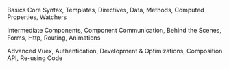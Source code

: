 Basics
Core Syntax, Templates, Directives,
Data, Methods, Computed
Properties, Watchers

Intermediate
Components, Component
Communication, Behind the Scenes,
Forms, Http, Routing, Animations

Advanced
Vuex, Authentication, Development & Optimizations, Composition API,
Re-using Code

